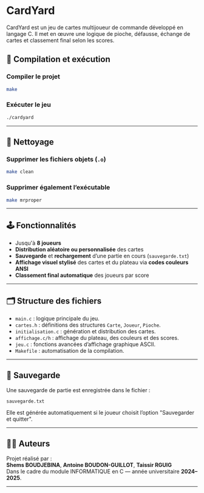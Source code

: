 # CardYard

CardYard est un jeu de cartes multijoueur de commande développé en langage C. Il met en œuvre une logique de pioche, défausse, échange de cartes et classement final selon les scores.

## 🔧 Compilation et exécution

### Compiler le projet

```bash
make
```

### Exécuter le jeu

```bash
./cardyard
```

---

## 🧹 Nettoyage

### Supprimer les fichiers objets (`.o`)

```bash
make clean
```

### Supprimer également l’exécutable

```bash
make mrproper
```

---

## 🕹️ Fonctionnalités

- Jusqu'à **8 joueurs**
- **Distribution aléatoire ou personnalisée** des cartes
- **Sauvegarde** et **rechargement** d’une partie en cours (`sauvegarde.txt`)
- **Affichage visuel stylisé** des cartes et du plateau via **codes couleurs ANSI**
- **Classement final automatique** des joueurs par score

---

## 🗂️ Structure des fichiers

- `main.c` : logique principale du jeu.
- `cartes.h` : définitions des structures `Carte`, `Joueur`, `Pioche`.
- `initialisation.c` : génération et distribution des cartes.
- `affichage.c/h` : affichage du plateau, des couleurs et des scores.
- `jeu.c` : fonctions avancées d’affichage graphique ASCII.
- `Makefile` : automatisation de la compilation.

---

## 💾 Sauvegarde

Une sauvegarde de partie est enregistrée dans le fichier :

```
sauvegarde.txt
```

Elle est générée automatiquement si le joueur choisit l’option "Sauvegarder et quitter".

---

## 👨‍💻 Auteurs

Projet réalisé par :  
**Shems BOUDJEBINA**, **Antoine BOUDON-GUILLOT**, **Taissir RGUIG**  
Dans le cadre du module INFORMATIQUE en C — année universitaire **2024–2025**.

---


